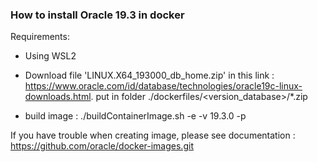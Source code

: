 ### How to install Oracle 19.3 in docker

Requirements: 
- Using WSL2 

- Download file 'LINUX.X64_193000_db_home.zip' in this link : https://www.oracle.com/id/database/technologies/oracle19c-linux-downloads.html. put in folder ./dockerfiles/<version_database>/*.zip

- build image : ./buildContainerImage.sh -e -v 19.3.0 -p

If you have trouble when creating image, please see documentation : https://github.com/oracle/docker-images.git

